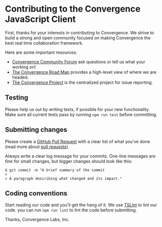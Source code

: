 # Contributing to the Convergence JavaScript Client

First, thanks for your interests in contributing to Convergence. We strive to build a strong and open community focused on making Convergence the best real time collaboration framework.

Here are some important resources:
  * [Convergence Community Forum](https://forum.convergence.io) ask questions or tell us what your working on!
  * [The Convergence Road Map](https://convergence.io/roadmap) provides a high-level view of where we are headed.
  * [The Convergence Project](https://github.com/convergencelabs/convergence-project) is the centralized project for issue reporting.
  

## Testing
Please help us out by writing tests, if possible for your new functionality.  Make sure all current tests pass by running `npm run test` before committing.

## Submitting changes
Please create a [GitHub Pull Request](https://github.com/convergencelabs/convergence-client-javascriipt/pull/new/master) with a clear list of what you've done (read more about [pull requests](http://help.github.com/pull-requests/)).

Always write a clear log message for your commits. One-line messages are fine for small changes, but bigger changes should look like this:

    $ git commit -m "A brief summary of the commit
    > 
    > A paragraph describing what changed and its impact."

## Coding conventions
Start reading our code and you'll get the hang of it. We use [TSLint](https://palantir.github.io/tslint/) to lint our code. you can run `npm run lint` to lint the code before submitting.

Thanks,
Convergence Labs, Inc.